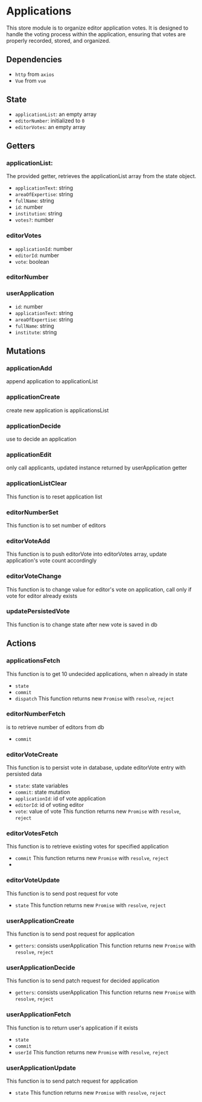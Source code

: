 Applications 
===============

This store module is to organize editor application votes.  It is designed to handle the voting process within the application, ensuring that votes are properly recorded, stored, and organized.

## Dependencies
- `http` from `axios`
- `Vue` from `vue`

## State
- `applicationList`: an empty array
- `editorNumber`: initialized to `0`
- `editorVotes`: an empty array

## Getters

### applicationList: 
The provided getter, retrieves the applicationList array from the state object.
- `applicationText`: string
- `areaOfExpertise`: string
- `fullName`: string
- `id`: number
- `institution`: string
- `votes?`: number 
### editorVotes 
- `applicationId`: number
- `editorId`: number
- `vote`: boolean 
### editorNumber
### userApplication
- `id`: number
- `applicationText`: string
- `areaOfExpertise`: string
- `fullName`: string
- `institute`: string

## Mutations

### applicationAdd
append application to applicationList 

### applicationCreate 
create new application is applicationsList 

### applicationDecide 
use to decide an application 

### applicationEdit
only call applicants, updated instance returned by userApplication getter 

### applicationListClear
This function is to reset application list 

### editorNumberSet 
This function is to set number of editors 

### editorVoteAdd
This function is to push editorVote into editorVotes array, update application's vote count accordingly 

### editorVoteChange 
This function is to change value for editor's vote on application, call only if vote for editor already exists

### updatePersistedVote 
This function is to change state after new vote is saved in db 

## Actions

### applicationsFetch
This function is to get 10 undecided applications, when n already in state 
- `state`
- `commit`
- `dispatch`
This function returns new `Promise` with `resolve`, `reject`

### editorNumberFetch 
is to retrieve number of editors from db 
- `commit`

### editorVoteCreate 
This function is to persist vote in database, update editorVote entry with persisted data 
- `state`: state variables 
- `commit`: state mutation 
- `applicationId`: id of vote application 
- `editorId`: id of voting editor 
- `vote`: value of vote 
This function returns new `Promise` with `resolve`, `reject`

### editorVotesFetch 
This function is to retrieve existing votes for specified application 
- `commit`
This function returns new `Promise` with `resolve`, `reject`
- 
### editorVoteUpdate 
This function is to send post request for vote 
- `state`
This function returns new `Promise` with `resolve`, `reject`

### userApplicationCreate
This function is to send post request for application 
- `getters`: consists userApplication
This function returns new `Promise` with `resolve`, `reject`

### userApplicationDecide 
This function is to send patch request for decided application 
- `getters`: consists userApplication
This function returns new `Promise` with `resolve`, `reject`

### userApplicationFetch 
This function is to return user's application if it exists 
- `state`
- `commit`
- `userId`
This function returns new `Promise` with `resolve`, `reject`

### userApplicationUpdate 
This function is to send patch request for application 
- `state`
This function returns new `Promise` with `resolve`, `reject`